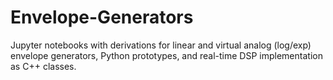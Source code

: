 # Envelope-Generators

Jupyter notebooks with derivations for linear and virtual analog (log/exp) envelope generators, Python prototypes, and real-time DSP implementation as C++ classes.